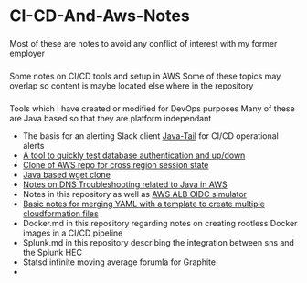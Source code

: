 # CI-CD-And-Aws-Notes
###
Most of these are notes to avoid any conflict of interest with my former employer
###
Some notes on CI/CD tools and setup in AWS
Some of these topics may overlap so content is maybe located else where in the repository
###
Tools which I have created or modified for DevOps purposes
Many of these are Java based so that they are platform independant

* The basis for an alerting Slack client [Java-Tail](https://github.com/annahosanna/Java-Tail) for CI/CD operational alerts
* [A tool to quickly test database authentication and up/down](https://github.com/annahosanna/JDBC-Connection-Quick-Test)
* [Clone of AWS repo for cross region session state](https://github.com/annahosanna/aws-dynamodb-session-tomcat)
* [Java based wget clone](https://github.com/annahosanna/URLFetch)
* [Notes on DNS Troubleshooting related to Java in AWS](https://github.com/annahosanna/JavaDNSTroubleshooting)
* Notes in this repository as well as [AWS ALB OIDC simulator](https://github.com/annahosanna/vertx-pac4j-oidc)
* [Basic notes for merging YAML with a template to create multiple cloudformation files](https://github.com/annahosanna/YamlFMDatamodel)
* Docker.md in this repository regarding notes on creating rootless Docker images in a CI/CD pipeline
* Splunk.md in this repository describing the integration between sns and the Splunk HEC
* Statsd infinite moving average forumla for Graphite
* 
